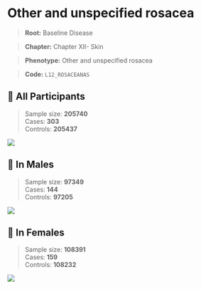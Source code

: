 # Other and unspecified rosacea

> **Root:** Baseline Disease  

> **Chapter:** Chapter XII- Skin  

> **Phenotype:** Other and unspecified rosacea  

> **Code:** `L12_ROSACEANAS`

## 🧪 All Participants  
> Sample size: **205740**  
> Cases: **303**  
> Controls: **205437**
<img src="/Disease/Figures/ALL/Incidence/L12_ROSACEANAS.png"/>
<CsvTable src="/Disease_Data/ALL/Incidence/COX_L12_ROSACEANAS.csv" label="🔍 View full results" />

## 👨 In Males  
> Sample size: **97349**  
> Cases: **144**  
> Controls: **97205**
<img src="/Disease/Figures/Male/Incidence/L12_ROSACEANAS.png"/>
<CsvTable src="/Disease_Data/Male/Incidence/COX_L12_ROSACEANAS.csv" label="🔍 View full results" />

## 👩 In Females  
> Sample size: **108391**  
> Cases: **159**  
> Controls: **108232**
<img src="/Disease/Figures/Female/Incidence/L12_ROSACEANAS.png"/>
<CsvTable src="/Disease_Data/Female/Incidence/COX_L12_ROSACEANAS.csv" label="🔍 View full results" />
